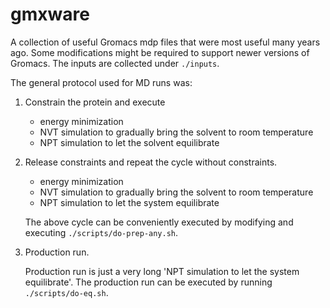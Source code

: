 # gmxware

A collection of useful Gromacs mdp files that were most useful many years ago. Some modifications might be required to support newer versions of Gromacs. The inputs are collected under `./inputs`.

The general protocol used for MD runs was:
1. Constrain the protein and execute
   - energy minimization
   - NVT simulation to gradually bring the solvent to room temperature
   - NPT simulation to let the solvent equilibrate

1. Release constraints and repeat the cycle without constraints.
   - energy minimization
   - NVT simulation to gradually bring the solvent to room temperature
   - NPT simulation to let the system equilibrate

    The above cycle can be conveniently executed by modifying and executing `./scripts/do-prep-any.sh`. 

1. Production run.

    Production run is just a very long 'NPT simulation to let the system equilibrate'. The production run can be executed by running `./scripts/do-eq.sh`. 

